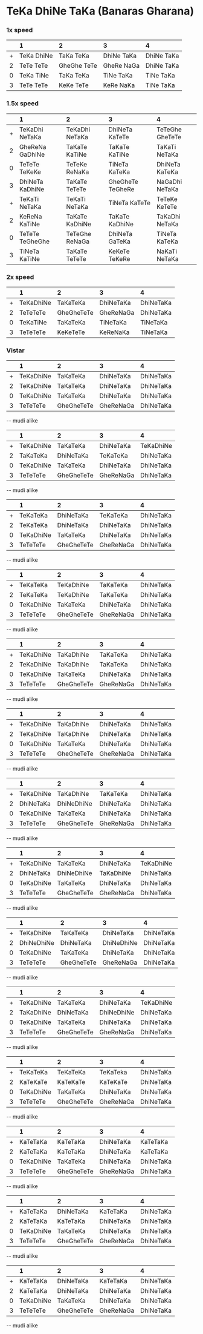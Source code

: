 # TeKa DhiNe TaKa (Banaras Gharana)

### 1x speed

| |1|2|3|4|
| :--- | :--- | :--- | :--- | :--- |
| + | TeKa DhiNe | TaKa TeKa | DhiNe TaKa | DhiNe TaKa  
| 2 | TeTe TeTe | GheGhe TeTe | GheRe NaGa | DhiNe TaKa  
| 0 | TeKa TiNe | TaKa TeKa | TiNe TaKa | TiNe TaKa  
| 3 | TeTe TeTe | KeKe TeTe | KeRe NaKa | TiNe TaKa  

### 1.5x speed

| |1|2|3|4|
| :--- | :--- | :--- | :--- | :--- |
| + | TeKaDhi NeTaKa | TeKaDhi NeTaKa | DhiNeTa KaTeTe | TeTeGhe GheTeTe  
| 2 | GheReNa GaDhiNe | TaKaTe KaTiNe | TaKaTe KaTiNe | TaKaTi NeTaKa  
| 0 | TeTeTe TeKeKe | TeTeKe ReNaKa | TiNeTa KaTeKa | DhiNeTa KaTeKa  
| 3 | DhiNeTa KaDhiNe | TaKaTe TeTeTe | GheGheTe TeGheRe | NaGaDhi NeTaKa  
| + | TeKaTi NeTaKa | TeKaTi NeTaKa | TiNeTa KaTeTe | TeTeKe KeTeTe  
| 2 | KeReNa KaTiNe | TaKaTe KaDhiNe | TaKaTe KaDhiNe | TaKaDhi NeTaKa  
| 0 | TeTeTe TeGheGhe | TeTeGhe ReNaGa | DhiNeTa GaTeKa | TiNeTa KaTeKa  
| 3 | TiNeTa KaTiNe | TaKaTe TeTeTe | KeKeTe TeKeRe | NaKaTi NeTaKa  

### 2x speed

| |1|2|3|4|
| :--- | :--- | :--- | :--- | :--- |
| + | TeKaDhiNe | TaKaTeKa | DhiNeTaKa | DhiNeTaKa  
| 2 | TeTeTeTe | GheGheTeTe | GheReNaGa | DhiNeTaKa  
| 0 | TeKaTiNe | TaKaTeKa | TiNeTaKa | TiNeTaKa  
| 3 | TeTeTeTe | KeKeTeTe | KeReNaKa | TiNeTaKa  

### Vistar

| |1|2|3|4|
| :--- | :--- | :--- | :--- | :--- |
| + | TeKaDhiNe | TaKaTeKa | DhiNeTaKa | DhiNeTaKa  
| 2 | TeKaDhiNe | TaKaTeKa | DhiNeTaKa | DhiNeTaKa  
| 0 | TeKaDhiNe | TaKaTeKa | DhiNeTaKa | DhiNeTaKa  
| 3 | TeTeTeTe | GheGheTeTe | GheReNaGa | DhiNeTaKa  

-- mudi alike  

| |1|2|3|4|
| :--- | :--- | :--- | :--- | :--- |
| + | TeKaDhiNe | TaKaTeKa | DhiNeTaKa | TeKaDhiNe  
| 2 | TaKaTeKa | DhiNeTaKa | TeKaTeKa | DhiNeTaKa  
| 0 | TeKaDhiNe | TaKaTeKa | DhiNeTaKa | DhiNeTaKa  
| 3 | TeTeTeTe | GheGheTeTe | GheReNaGa | DhiNeTaKa  

-- mudi alike

| |1|2|3|4|
| :--- | :--- | :--- | :--- | :--- |
| + | TeKaTeKa | DhiNeTaKa | TeKaTeKa | DhiNeTaKa  
| 2 | TeKaTeKa | DhiNeTaKa | DhiNeTaKa | DhiNeTaKa  
| 0 | TeKaDhiNe | TaKaTeKa | DhiNeTaKa | DhiNeTaKa  
| 3 | TeTeTeTe | GheGheTeTe | GheReNaGa | DhiNeTaKa  

-- mudi alike  

| |1|2|3|4|
| :--- | :--- | :--- | :--- | :--- |
| + | TeKaTeKa | TeKaDhiNe | TaKaTeKa | DhiNeTaKa  
| 2 | TeKaTeKa | TeKaDhiNe | TaKaTeKa | DhiNeTaKa  
| 0 | TeKaDhiNe | TaKaTeKa | DhiNeTaKa | DhiNeTaKa  
| 3 | TeTeTeTe | GheGheTeTe | GheReNaGa | DhiNeTaKa  

-- mudi alike

| |1|2|3|4|
| :--- | :--- | :--- | :--- | :--- |
| + | TeKaDhiNe | TaKaDhiNe | TaKaTeKa | DhiNeTaKa  
| 2 | TeKaDhiNe | TaKaDhiNe | TaKaTeKa | DhiNeTaKa  
| 0 | TeKaDhiNe | TaKaTeKa | DhiNeTaKa | DhiNeTaKa  
| 3 | TeTeTeTe | GheGheTeTe | GheReNaGa | DhiNeTaKa  

-- mudi alike  

| |1|2|3|4|
| :--- | :--- | :--- | :--- | :--- |
| + | TeKaDhiNe | TaKaDhiNe | DhiNeTaKa | DhiNeTaKa  
| 2 | TeKaDhiNe | TaKaDhiNe | DhiNeTaKa | DhiNeTaKa  
| 0 | TeKaDhiNe | TaKaTeKa | DhiNeTaKa | DhiNeTaKa  
| 3 | TeTeTeTe | GheGheTeTe | GheReNaGa | DhiNeTaKa  

-- mudi alike  

| |1|2|3|4|
| :--- | :--- | :--- | :--- | :--- |
| + | TeKaDhiNe | TaKaDhiNe | TaKaTeKa | DhiNeTaKa  
| 2 | DhiNeTaKa | DhiNeDhiNe| DhiNeTaKa | DhiNeTaKa  
| 0 | TeKaDhiNe | TaKaTeKa | DhiNeTaKa | DhiNeTaKa  
| 3 | TeTeTeTe | GheGheTeTe | GheReNaGa | DhiNeTaKa  

-- mudi alike  

| |1|2|3|4|
| :--- | :--- | :--- | :--- | :--- |
| + | TeKaDhiNe | TaKaTeKa | DhiNeTaKa | TeKaDhiNe  
| 2 | DhiNeTaKa | DhiNeDhiNe | TaKaDhiNe | DhiNeTaKa  
| 0 | TeKaDhiNe | TaKaTeKa | DhiNeTaKa | DhiNeTaKa  
| 3 | TeTeTeTe | GheGheTeTe | GheReNaGa | DhiNeTaKa  

-- mudi alike  

| |1|2|3|4|
| :--- | :--- | :--- | :--- | :--- |
| + | TeKaDhiNe | TaKaTeKa | DhiNeTaKa | DhiNeTaKa  
| 2 | DhiNeDhiNe | DhiNeTaKa | DhiNeDhiNe | DhiNeTaKa  
| 0 | TeKaDhiNe | TaKaTeKa | DhiNeTaKa | DhiNeTaKa  
| 3 | TeTeTeTe | GheGheTeTe | GheReNaGa | DhiNeTaKa  

-- mudi alike  

| |1|2|3|4|
| :--- | :--- | :--- | :--- | :--- |
| + | TeKaDhiNe | TaKaTeKa | DhiNeTaKa | TeKaDhiNe  
| 2 | TaKaDhiNe | DhiNeTaKa | DhiNeDhiNe | DhiNeTaKa  
| 0 | TeKaDhiNe | TaKaTeKa | DhiNeTaKa | DhiNeTaKa  
| 3 | TeTeTeTe | GheGheTeTe | GheReNaGa | DhiNeTaKa  

-- mudi alike  

| |1|2|3|4|
| :--- | :--- | :--- | :--- | :--- |
| + | TeKaTeKa | TeKaTeKa  | TeKaTeka | DhiNeTaKa  
| 2 | KaTeKaTe | KaTeKaTe  | KaTeKaTe | DhiNeTaKa   
| 0 | TeKaDhiNe | TaKaTeKa | DhiNeTaKa | DhiNeTaKa  
| 3 | TeTeTeTe | GheGheTeTe | GheReNaGa | DhiNeTaKa  

-- mudi alike  

| |1|2|3|4|
| :--- | :--- | :--- | :--- | :--- |
| + | KaTeTaKa | KaTeTaKa  | DhiNeTaKa | KaTeTaKa   
| 2 | KaTeTaKa | KaTeTaKa  | DhiNeTaKa | KaTeTaKa   
| 0 | TeKaDhiNe | TaKaTeKa | DhiNeTaKa | DhiNeTaKa  
| 3 | TeTeTeTe | GheGheTeTe | GheReNaGa | DhiNeTaKa  

-- mudi alike  

| |1|2|3|4|
| :--- | :--- | :--- | :--- | :--- |
| + | KaTeTaKa | DhiNeTaKa | KaTeTaKa  | DhiNeTaKa     
| 2 | KaTeTaKa | KaTeTaKa  | DhiNeTaKa | DhiNeTaKa   
| 0 | TeKaDhiNe | TaKaTeKa | DhiNeTaKa | DhiNeTaKa  
| 3 | TeTeTeTe | GheGheTeTe | GheReNaGa | DhiNeTaKa  

-- mudi alike  

| |1|2|3|4|
| :--- | :--- | :--- | :--- | :--- |
| + | KaTeTaKa | DhiNeTaKa | KaTeTaKa  | DhiNeTaKa     
| 2 | KaTeTaKa | DhiNeTaKa  | DhiNeTaKa | DhiNeTaKa   
| 0 | TeKaDhiNe | TaKaTeKa | DhiNeTaKa | DhiNeTaKa  
| 3 | TeTeTeTe | GheGheTeTe | GheReNaGa | DhiNeTaKa  

-- mudi alike  
